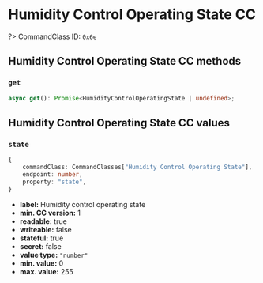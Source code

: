 # Humidity Control Operating State CC

?> CommandClass ID: `0x6e`

## Humidity Control Operating State CC methods

### `get`

```ts
async get(): Promise<HumidityControlOperatingState | undefined>;
```

## Humidity Control Operating State CC values

### `state`

```ts
{
	commandClass: CommandClasses["Humidity Control Operating State"],
	endpoint: number,
	property: "state",
}
```

- **label:** Humidity control operating state
- **min. CC version:** 1
- **readable:** true
- **writeable:** false
- **stateful:** true
- **secret:** false
- **value type:** `"number"`
- **min. value:** 0
- **max. value:** 255

